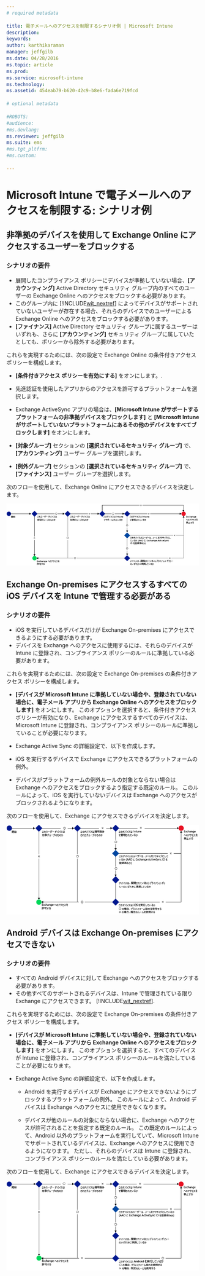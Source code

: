 ```yaml
---
# required metadata

title: 電子メールへのアクセスを制限するシナリオ例 | Microsoft Intune
description:
keywords:
author: karthikaraman
manager: jeffgilb
ms.date: 04/28/2016
ms.topic: article
ms.prod:
ms.service: microsoft-intune
ms.technology:
ms.assetid: 454eab79-b620-42c9-b8e6-fada6e719fcd

# optional metadata

#ROBOTS:
#audience:
#ms.devlang:
ms.reviewer: jeffgilb
ms.suite: ems
#ms.tgt_pltfrm:
#ms.custom:

---
```


# Microsoft Intune で電子メールへのアクセスを制限する: シナリオ例

## 非準拠のデバイスを使用して Exchange Online にアクセスするユーザーをブロックする
### シナリオの要件
- 展開したコンプライアンス ポリシーにデバイスが準拠していない場合、**[アカウンティング]** Active Directory セキュリティ グループ内のすべてのユーザーの Exchange Online へのアクセスをブロックする必要があります。
- このグループ内に [!INCLUDE[wit_nextref](../includes/wit_nextref_md.md)] によってデバイスがサポートされていないユーザーが存在する場合、それらのデバイスでのユーザーによる Exchange Online へのアクセスをブロックする必要があります。
- **[ファイナンス]** Active Directory セキュリティ グループに属するユーザーはいずれも、さらに **[アカウンティング]** セキュリティ グループに属していたとしても、ポリシーから除外する必要があります。

これらを実現するためには、次の設定で Exchange Online の条件付きアクセス ポリシーを構成します。

-   **[条件付きアクセス ポリシーを有効にする]** をオンにします。.

- 先進認証を使用したアプリからのアクセスを許可するプラットフォームを選択します。
- Exchange ActiveSync アプリの場合は、**[Microsoft Intune がサポートするプラットフォームの非準拠デバイスをブロックします]** と **[Microsoft Intune がサポートしていないプラットフォームにあるその他のデバイスをすべてブロックします]** をオンにします。
-   **[対象グループ]** セクションの **[選択されているセキュリティ グループ]** で、**[アカウンティング]** ユーザー グループを選択します。

-   **[例外グループ]** セクションの **[選択されているセキュリティ グループ]** で、**[ファイナンス]** ユーザー グループを選択します。


次のフローを使用して、Exchange Online にアクセスできるデバイスを決定します。

![デバイス アクセス フロー](./media/ConditionalAccess8-5.png)

## Exchange On-premises にアクセスするすべての iOS デバイスを Intune で管理する必要がある
### シナリオの要件
- iOS を実行しているデバイスだけが Exchange On-premises にアクセスできるようにする必要があります。
- デバイスを Exchange へのアクセスに使用するには、それらのデバイスが Intune に登録され、コンプライアンス ポリシーのルールに準拠している必要があります。

これらを実現するためには、次の設定で Exchange On-premises の条件付きアクセス ポリシーを構成します。

-   **[デバイスが Microsoft Intune に準拠していない場合や、登録されていない場合に、電子メール アプリから Exchange Online へのアクセスをブロックします]** をオンにします。 このオプションを選択すると、条件付きアクセス ポリシーが有効になり、Exchange にアクセスするすべてのデバイスは、Microsoft Intune に登録され、コンプライアンス ポリシーのルールに準拠していることが必要になります。

-   Exchange Active Sync の詳細設定で、以下を作成します。

  -   iOS を実行するデバイスで Exchange にアクセスできるプラットフォームの例外。   

  -   デバイスがプラットフォームの例外ルールの対象とならない場合は Exchange へのアクセスをブロックするよう指定する既定のルール。 このルールによって、iOS を実行していないデバイスは Exchange へのアクセスがブロックされるようになります。

次のフローを使用して、Exchange にアクセスできるデバイスを決定します。

![デバイス アクセス フロー](./media/ConditionalAccess8-3.png)

## Android デバイスは Exchange On-premises にアクセスできない
### シナリオの要件
- すべての Android デバイスに対して Exchange へのアクセスをブロックする必要があります。
- その他すべてのサポートされるデバイスは、Intune で管理されている限り Exchange にアクセスできます。 [!INCLUDE[wit_nextref](../includes/wit_nextref_md.md)].

これらを実現するためには、次の設定で Exchange On-premises の条件付きアクセス ポリシーを構成します。

-   **[デバイスが Microsoft Intune に準拠していない場合や、登録されていない場合に、電子メール アプリから Exchange Online へのアクセスをブロックします]** をオンにします。 このオプションを選択すると、すべてのデバイスが Intune に登録され、コンプライアンス ポリシーのルールを満たしていることが必要になります。

- Exchange Active Sync の詳細設定で、以下を作成します。
  -   Android を実行するデバイスが Exchange にアクセスできないようにブロックするプラットフォームの例外。 このルールによって、Android デバイスは Exchange へのアクセスに使用できなくなります。

  -   デバイスが他のルールの対象にならない場合に、Exchange へのアクセスが許可されることを指定する既定のルール。 この既定のルールによって、Android 以外のプラットフォームを実行していて、Microsoft Intune でサポートされているデバイスは、Exchange へのアクセスに使用できるようになります。 ただし、それらのデバイスは Intune に登録され、コンプライアンス ポリシーのルールを満たしている必要があります。

次のフローを使用して、Exchange にアクセスできるデバイスを決定します。

![デバイス アクセス フロー](./media/ConditionalAccess8-4.png)


<!--HONumber=May16_HO1-->


